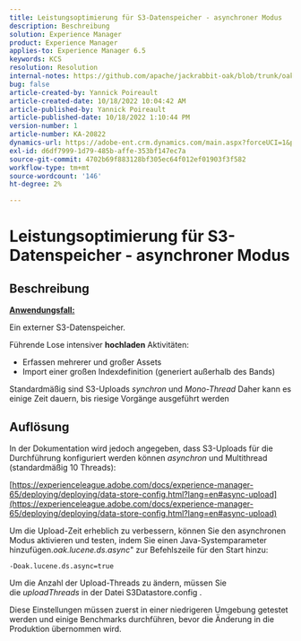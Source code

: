 ```yaml
---
title: Leistungsoptimierung für S3-Datenspeicher - asynchroner Modus
description: Beschreibung
solution: Experience Manager
product: Experience Manager
applies-to: Experience Manager 6.5
keywords: KCS
resolution: Resolution
internal-notes: https://github.com/apache/jackrabbit-oak/blob/trunk/oak-blob-plugins/src/main/java/org/apache/jackrabbit/oak/plugins/blob/AbstractSharedCachingDataStore.java#L250
bug: false
article-created-by: Yannick Poireault
article-created-date: 10/18/2022 10:04:42 AM
article-published-by: Yannick Poireault
article-published-date: 10/18/2022 1:10:44 PM
version-number: 1
article-number: KA-20822
dynamics-url: https://adobe-ent.crm.dynamics.com/main.aspx?forceUCI=1&pagetype=entityrecord&etn=knowledgearticle&id=9de13f48-cc4e-ed11-bba1-000d3a31576b
exl-id: d6df7999-1d79-485b-affe-353bf147ec7a
source-git-commit: 4702b69f883128bf305ec64f012ef01903f3f582
workflow-type: tm+mt
source-wordcount: '146'
ht-degree: 2%

---
```


# Leistungsoptimierung für S3-Datenspeicher - asynchroner Modus

## Beschreibung


<u><b>Anwendungsfall:</b></u>

Ein externer S3-Datenspeicher.

Führende Lose intensiver <b>hochladen</b> Aktivitäten:

- Erfassen mehrerer und großer Assets
- Import einer großen Indexdefinition (generiert außerhalb des Bands)




Standardmäßig sind S3-Uploads *synchron* und *Mono-Thread* Daher kann es einige Zeit dauern, bis riesige Vorgänge ausgeführt werden


## Auflösung


In der Dokumentation wird jedoch angegeben, dass S3-Uploads für die Durchführung konfiguriert werden können *asynchron* und Multithread (standardmäßig 10 Threads):

[https://experienceleague.adobe.com/docs/experience-manager-65/deploying/deploying/data-store-config.html?lang=en#async-upload](https://experienceleague.adobe.com/docs/experience-manager-65/deploying/deploying/data-store-config.html?lang=en#async-upload)



Um die Upload-Zeit erheblich zu verbessern, können Sie den asynchronen Modus aktivieren und testen, indem Sie einen Java-Systemparameter hinzufügen.*oak.lucene.ds.async*&quot; zur Befehlszeile für den Start hinzu:


```
-Doak.lucene.ds.async=true
```


Um die Anzahl der Upload-Threads zu ändern, müssen Sie die *uploadThreads* in der Datei S3Datastore.config .



Diese Einstellungen müssen zuerst in einer niedrigeren Umgebung getestet werden und einige Benchmarks durchführen, bevor die Änderung in die Produktion übernommen wird.
